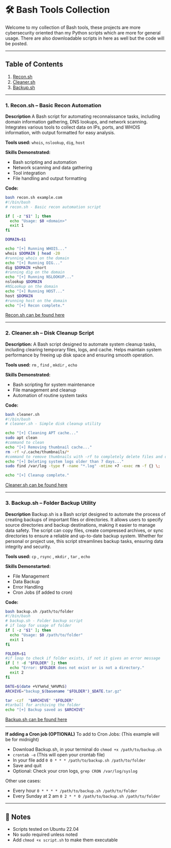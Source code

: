 # 🛠️ Bash Tools Collection
Welcome to my collection of Bash tools, these projects are more cybersecurity oriented than my Python scripts which are more for general usage. There are also downloadable scripts in here as well but the code will be posted.

---

## Table of Contents
1. [Recon.sh](#reconsh-can-be-found-here)
2. [Cleaner.sh](#cleanersh-can-be-found-here)
3. [Backup.sh](#backupsh-can-be-found-here)

---

### 1. **Recon.sh – Basic Recon Automation**

**Description**
A Bash script for automating reconnaissance tasks, including domain information gathering, DNS lookups, and network scanning. Integrates various tools to collect data on IPs, ports, and WHOIS information, with output formatted for easy analysis.

**Tools used:** `whois`, `nslookup`, `dig`, `host`

**Skills Demonstrated:**
- Bash scripting and automation
- Network scanning and data gathering
- Tool integration
- File handling and output formatting

**Code:**
```bash
bash recon.sh example.com
#!/bin/bash
# recon.sh - Basic recon automation script

if [ -z "$1" ]; then
  echo "Usage: $0 <domain>"
  exit 1
fi

DOMAIN=$1

echo "[+] Running WHOIS..."
whois $DOMAIN | head -20
#running whois on the domain
echo "[+] Running DIG..."
dig $DOMAIN +short
#running dig on the domain
echo "[+] Running NSLOOKUP..."
nslookup $DOMAIN
#NSLookup on the domain
echo "[+] Running HOST..."
host $DOMAIN
#running host on the domain
echo "[+] Recon complete."
```
[Recon.sh can be found here](/Bash-Tools/recon.sh)

---

### 2. **Cleaner.sh – Disk Cleanup Script**


**Description:**
A Bash script designed to automate system cleanup tasks, including clearing temporary files, logs, and cache. Helps maintain system performance by freeing up disk space and ensuring smooth operation.

**Tools used:** `rm` , `find` , `mkdir` , `echo`

**Skills Demonstrated:**
- Bash scripting for system maintenance
- File management and cleanup
- Automation of routine system tasks

**Code:**
```bash
bash cleaner.sh
#!/bin/bash
# cleaner.sh - Simple disk cleanup utility

echo "[+] Cleaning APT cache..."
sudo apt clean
#command to clean
echo "[+] Removing thumbnail cache..."
rm -rf ~/.cache/thumbnails/*
#command to remove thumbnails with -rf to completely delete files and directories
echo "[+] Deleting system logs older than 7 days..."
sudo find /var/log -type f -name "*.log" -mtime +7 -exec rm -f {} \;

echo "[+] Cleanup complete."
```
[Cleaner.sh can be found here](/Bash-Tools/cleaner.sh)

---

### 3. **Backup.sh – Folder Backup Utility**

**Description**
Backup.sh is a Bash script designed to automate the process of creating backups of important files or directories. It allows users to specify source directories and backup destinations, making it easier to manage data safety. The script can copy files, create compressed archives, or sync directories to ensure a reliable and up-to-date backup system. Whether for personal or project use, this script streamlines backup tasks, ensuring data integrity and security.

**Tools used:** `cp` , `rsync` , `mkdir` , `tar` , `echo`

**Skills Demonstarted:**
- File Management
- Data Backup
- Error Handling
- Cron Jobs (if added to cron)

**Code:**
```bash
bash backup.sh /path/to/folder
#!/bin/bash
# backup.sh - Folder backup script
# if loop for usage of folder
if [ -z "$1" ]; then
  echo "Usage: $0 /path/to/folder"
  exit 1
fi

FOLDER=$1
#if loop to check if folder exists, if not it gives an error message
if [ ! -d "$FOLDER" ]; then
  echo "Error: $FOLDER does not exist or is not a directory."
  exit 2
fi

DATE=$(date +%Y%m%d_%H%M%S)
ARCHIVE="backup_$(basename "$FOLDER")_$DATE.tar.gz"

tar -czf  "$ARCHIVE" "$FOLDER"
#tarball for archiving the folder
echo "[+] Backup saved as $ARCHIVE"
```
[Backup.sh can be found here](/Bash-Tools//backup.sh)

---

**If adding a Cron job (OPTIONAL)**
To add to Cron Jobs: (This example will be for midnight)
- Download Backup.sh, in your terminal do `chmod +x /path/to/backup.sh`
- `crontab -e` (This will open your crontab file)
- In your file add `0 0 * * * /path/to/backup.sh /path/to/folder`
- Save and quit
- Optional: Check your cron logs, `grep CRON /var/log/syslog`

Other use cases:
- Every hour `0 * * * * /path/to/backup.sh /path/to/folder`
- Every Sunday at 2 am `0 2 * * 0 /path/to/backup.sh /path/to/folder`
---

## 📄 Notes

- Scripts tested on Ubuntu 22.04
- No sudo required unless noted
- Add `chmod +x script.sh` to make them executable
